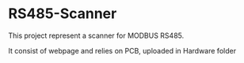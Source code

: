 # RS485-Scanner

This project represent a scanner for MODBUS RS485.

It consist of webpage and relies on PCB, uploaded in Hardware folder

